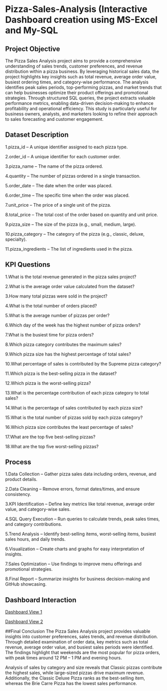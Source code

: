 # Pizza-Sales-Analysis (Interactive Dashboard creation using MS-Excel and My-SQL
## Project Objective
The Pizza Sales Analysis project aims to provide a comprehensive understanding of sales trends, customer preferences, and revenue distribution within a pizza business. By leveraging historical sales data, the project highlights key insights such as total revenue, average order value, busiest ordering times, and category-wise performance. The analysis identifies peak sales periods, top-performing pizzas, and market trends that can help businesses optimize their product offerings and promotional strategies. Through structured SQL queries, the project extracts valuable performance metrics, enabling data-driven decision-making to enhance profitability and operational efficiency. This study is particularly useful for business owners, analysts, and marketers looking to refine their approach to sales forecasting and customer engagement.
## Dataset Description
1.pizza_id – A unique identifier assigned to each pizza type.

2.order_id – A unique identifier for each customer order.

3.pizza_name – The name of the pizza ordered.

4.quantity – The number of pizzas ordered in a single transaction.

5.order_date – The date when the order was placed.

6.order_time – The specific time when the order was placed.

7.unit_price – The price of a single unit of the pizza.

8.total_price – The total cost of the order based on quantity and unit price.

9.pizza_size – The size of the pizza (e.g., small, medium, large).

10.pizza_category – The category of the pizza (e.g., classic, deluxe, specialty).

11.pizza_ingredients – The list of ingredients used in the pizza.

## KPI Questions
1.What is the total revenue generated in the pizza sales project?

2.What is the average order value calculated from the dataset?

3.How many total pizzas were sold in the project?

4.What is the total number of orders placed?

5.What is the average number of pizzas per order?

6.Which day of the week has the highest number of pizza orders?

7.What is the busiest time for pizza orders?

8.Which pizza category contributes the maximum sales?

9.Which pizza size has the highest percentage of total sales?

10.What percentage of sales is contributed by the Supreme pizza category?

11.Which pizza is the best-selling pizza in the dataset?

12.Which pizza is the worst-selling pizza?

13.What is the percentage contribution of each pizza category to total sales?

14.What is the percentage of sales contributed by each pizza size?

15.What is the total number of pizzas sold by each pizza category?

16.Which pizza size contributes the least percentage of sales?

17.What are the top five best-selling pizzas?

18.What are the top five worst-selling pizzas?

## Process
1.Data Collection – Gather pizza sales data including orders, revenue, and product details.

2.Data Cleaning – Remove errors, format dates/times, and ensure consistency.

3.KPI Identification – Define key metrics like total revenue, average order value, and category-wise sales.

4.SQL Query Execution – Run queries to calculate trends, peak sales times, and category contributions.

5.Trend Analysis – Identify best-selling items, worst-selling items, busiest sales hours, and daily trends.

6.Visualization – Create charts and graphs for easy interpretation of insights.

7.Sales Optimization – Use findings to improve menu offerings and promotional strategies.

8.Final Report – Summarize insights for business decision-making and GitHub showcasing.

## Dashboard Interaction 
<a href ="https://github.com/omnavghire28/Pizza-Sales-Analysis-/blob/main/Dashboard%20Image%201.png"> Dashboard View 1</a>

<a href = "https://github.com/omnavghire28/Pizza-Sales-Analysis-/blob/main/Dashboard%20Image%202.png"> Dashboard View 2 </a>

##Final Conclusion
The Pizza Sales Analysis project provides valuable insights into customer preferences, sales trends, and revenue distribution. Through detailed examination of order data, key metrics such as total revenue, average order value, and busiest sales periods were identified. The findings highlight that weekends are the most popular for pizza orders, with peak times around 12 PM – 1 PM and evening hours.

Analysis of sales by category and size reveals that Classic pizzas contribute the highest sales, while large-sized pizzas drive maximum revenue. Additionally, the Classic Deluxe Pizza ranks as the best-selling item, whereas the Brie Carre Pizza has the lowest sales performance.



